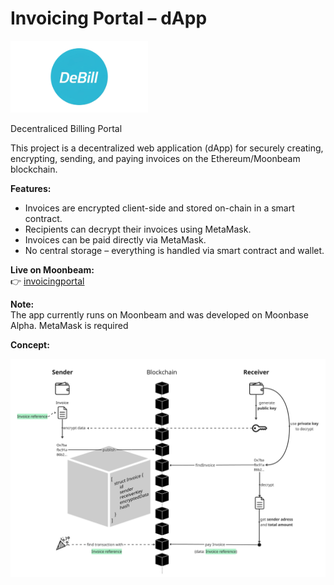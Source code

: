 # Invoicing Portal – dApp

<img src="public/DeBill.png" alt="Invoicing Portal Logo" width="220" />

Decentraliced Billing Portal

This project is a decentralized web application (dApp) for securely creating, encrypting, sending, and paying invoices on the Ethereum/Moonbeam blockchain.

**Features:**
- Invoices are encrypted client-side and stored on-chain in a smart contract.
- Recipients can decrypt their invoices using MetaMask.
- Invoices can be paid directly via MetaMask.
- No central storage – everything is handled via smart contract and wallet.

**Live on Moonbeam:**  
👉 [invoicingportal](https://invoicingportal.netlify.app)

**Note:**  
The app currently runs on Moonbeam and was developed on Moonbase Alpha. MetaMask is required

**Concept:**

![image](./docs/concept.png)

